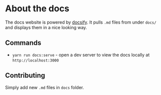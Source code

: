 # About the docs

The docs website is powered by [docsify](https://docsify.js.org/#/).
It pulls `.md` files from under `docs/` and displays them in a nice looking way.

## Commands

* `yarn run docs:serve` - open a dev server to view the docs locally at `http://localhost:3000`

## Contributing

Simply add new `.md` files in `docs` folder.